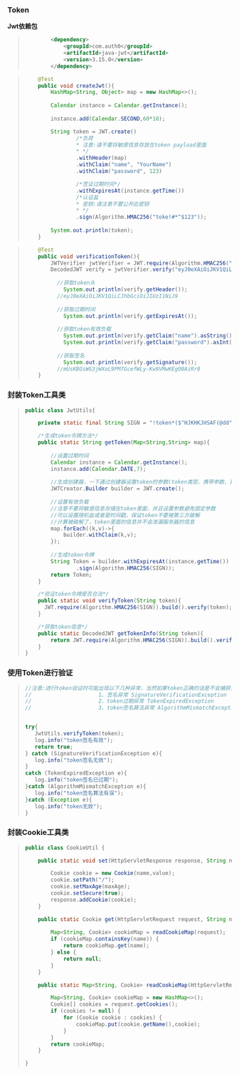 ### Token



**Jwt依赖包**

> ```xml
>         <dependency>
>             <groupId>com.auth0</groupId>
>             <artifactId>java-jwt</artifactId>
>             <version>3.15.0</version>
>         </dependency>
> ```



> ```java
>     @Test
>     public void createJwt(){
>         HashMap<String, Object> map = new HashMap<>();
>         
>         Calendar instance = Calendar.getInstance();
>         
>         instance.add(Calendar.SECOND,60*10);
> 
>         String token = JWT.create()
>                 /*负荷
>                 * 注意:请不要将敏感信息存放在token payload里面
>                 * */
>                 .withHeader(map)
>                 .withClaim("name", "YourName")
>                 .withClaim("password", 123)
> 
>                 /*签证过期时间*/
>                 .withExpiresAt(instance.getTime())
>                 /*认证盐
>                 * 密钥:请注意不要公开此密钥
>                 * */
>                 .sign(Algorithm.HMAC256("toke!#*^$123"));
>         
>         System.out.println(token);
>     }
> ```



> ```java
>     @Test
>     public void verificationToken(){
>         JWTVerifier jwtVerifier = JWT.require(Algorithm.HMAC256("toke!#*^$123")).build();
>         DecodedJWT verify = jwtVerifier.verify("eyJ0eXAiOiJKV1QiLCJhbGciOiJIUzI1NiJ9.eyJwYXNzd29yZCI6MTIzLCJuYW1lIjoiWW91ck5hbWUiLCJleHAiOjE2MTkxNzA5NjZ9.mUsKBOiWG3jWXoL9PM7GcefWLy-Kw9VMwKEgO0AiRr0");
>         
>         	//获取token头
>             System.out.println(verify.getHeader());
>         	//eyJ0eXAiOiJKV1QiLCJhbGciOiJIUzI1NiJ9
>         
>         	//获取过期时间
>             System.out.println(verify.getExpiresAt());
>         
>         	//获取token有效负载
>             System.out.println(verify.getClaim("name").asString());
>             System.out.println(verify.getClaim("password").asInt());
>         
>         	//获取签名
>             System.out.println(verify.getSignature());
>         	//mUsKBOiWG3jWXoL9PM7GcefWLy-Kw9VMwKEgO0AiRr0
>     }
> ```



### 封装Token工具类

> ```Java
> public class JwtUtils{
> 
>     private static final String SIGN = "!token*($^HJKHKJHSAF(@dd";
> 
>     /*生成token令牌方法*/
>     public static String getToken(Map<String,String> map){
>         
>         //设置过期时间
>         Calendar instance = Calendar.getInstance();
>         instance.add(Calendar.DATE,7);
>         
>         //生成创建器，一下通过创建器设置token的参数(token类型、携带参数、算法签名)
>         JWTCreator.Builder builder = JWT.create();
>         
>         //设置有效负载
>         //注意不要将敏感信息存储在token里面，并且设置参数避免固定参数
>         //可以设置随机盐或者是时间戳，保证token不要被第三方破解
>         //计算被破解了，token里面的信息并不会泄漏服务器的信息
>         map.forEach((k,v)->{
>             builder.withClaim(k,v);
>         });
>         
>         //生成token令牌
>         String Token = builder.withExpiresAt(instance.getTime())
>                 .sign(Algorithm.HMAC256(SIGN));
>         return Token;
>     }
> 
>     /*验证token令牌是否合法*/
>     public static void verifyToken(String token){
>       JWT.require(Algorithm.HMAC256(SIGN)).build().verify(token);
>     }
> 
>     /*获取token信息*/
>     public static DecodedJWT getTokenInfo(String token){
>         return JWT.require(Algorithm.HMAC256(SIGN)).build().verify(token);
>     }
> }
> ```



### 使用Token进行验证

>```java
>//注意:进行token验证时可能出现以下几种异常，当然如果token正确的话是不会捕获到异常
>//						1、签名异常 SignatureVerificationException 
>//						2、token过期异常 TokenExpiredException 
>//						3、token签名算法异常 AlgorithmMismatchException 
>
>
>try{
>    JwtUtils.verifyToken(token);
>    log.info("token签名有效");
>    return true;
>} catch (SignatureVerificationException e){
>    log.info("token签名无效");
>}
>catch (TokenExpiredException e){
>    log.info("token签名已过期");
>}catch (AlgorithmMismatchException e){
>    log.info("token签名算法有误");
>}catch (Exception e){
>    log.info("token无效");
>}
>```















### 封装Cookie工具类

> ```java
> public class CookieUtil {
> 
>     public static void set(HttpServletResponse response, String name , String value, int maxAge) {
> 
>         Cookie cookie = new Cookie(name,value);
>         cookie.setPath("/");
>         cookie.setMaxAge(maxAge);
>         cookie.setSecure(true);
>         response.addCookie(cookie);
>     }
> 
>     public static Cookie get(HttpServletRequest request, String name) {
>         
>         Map<String, Cookie> cookieMap = readCookieMap(request);
>         if (cookieMap.containsKey(name)) {
>             return cookieMap.get(name);
>         } else {
>             return null;
>         }
>     }
> 
>     public static Map<String, Cookie> readCookieMap(HttpServletRequest request) {
> 
>         Map<String, Cookie> cookieMap = new HashMap<>();
>         Cookie[] cookies = request.getCookies();
>         if (cookies != null) {
>             for (Cookie cookie : cookies) {
>                 cookieMap.put(cookie.getName(),cookie);
>             }
>         }
>         return cookieMap;
>     }
> 
> }
> 
> ```









